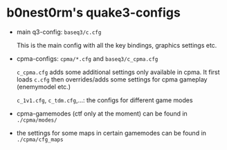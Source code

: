 # b0nest0rm's quake3-configs

* main q3-config: `baseq3/c.cfg`

   This is the main config with all the key bindings, graphics settings etc.

* cpma-configs: `cpma/*.cfg` and `baseq3/c_cpma.cfg`

   `c_cpma.cfg` adds some additional settings only available in cpma. It first loads `c.cfg` then overrides/adds some settings for cpma gameplay (enemymodel etc.)

   `c_1v1.cfg`, `c_tdm.cfg`,...: the configs for different game modes

* cpma-gamemodes (ctf only at the moment) can be found in `./cpma/modes/`

* the settings for some maps in certain gamemodes can be found in `./cpma/cfg_maps`
